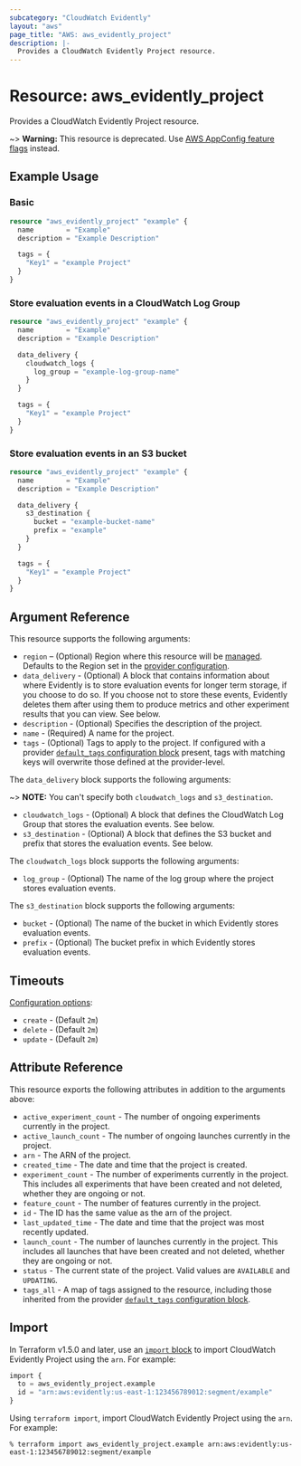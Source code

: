 ```yaml
---
subcategory: "CloudWatch Evidently"
layout: "aws"
page_title: "AWS: aws_evidently_project"
description: |-
  Provides a CloudWatch Evidently Project resource.
---
```


# Resource: aws_evidently_project

Provides a CloudWatch Evidently Project resource.

~> **Warning:** This resource is deprecated. Use [AWS AppConfig feature flags](https://aws.amazon.com/blogs/mt/using-aws-appconfig-feature-flags/) instead.

## Example Usage

### Basic

```terraform
resource "aws_evidently_project" "example" {
  name        = "Example"
  description = "Example Description"

  tags = {
    "Key1" = "example Project"
  }
}
```

### Store evaluation events in a CloudWatch Log Group

```terraform
resource "aws_evidently_project" "example" {
  name        = "Example"
  description = "Example Description"

  data_delivery {
    cloudwatch_logs {
      log_group = "example-log-group-name"
    }
  }

  tags = {
    "Key1" = "example Project"
  }
}
```

### Store evaluation events in an S3 bucket

```terraform
resource "aws_evidently_project" "example" {
  name        = "Example"
  description = "Example Description"

  data_delivery {
    s3_destination {
      bucket = "example-bucket-name"
      prefix = "example"
    }
  }

  tags = {
    "Key1" = "example Project"
  }
}
```

## Argument Reference

This resource supports the following arguments:

* `region` – (Optional) Region where this resource will be [managed](https://docs.aws.amazon.com/general/latest/gr/rande.html#regional-endpoints). Defaults to the Region set in the [provider configuration](https://registry.terraform.io/providers/hashicorp/aws/latest/docs#aws-configuration-reference).
* `data_delivery` - (Optional) A block that contains information about where Evidently is to store evaluation events for longer term storage, if you choose to do so. If you choose not to store these events, Evidently deletes them after using them to produce metrics and other experiment results that you can view. See below.
* `description` - (Optional) Specifies the description of the project.
* `name` - (Required) A name for the project.
* `tags` - (Optional) Tags to apply to the project. If configured with a provider [`default_tags` configuration block](/docs/providers/aws/index.html#default_tags-configuration-block) present, tags with matching keys will overwrite those defined at the provider-level.

The `data_delivery` block supports the following arguments:

~> **NOTE:** You can't specify both `cloudwatch_logs` and `s3_destination`.

* `cloudwatch_logs` - (Optional) A block that defines the CloudWatch Log Group that stores the evaluation events. See below.
* `s3_destination` - (Optional) A block that defines the S3 bucket and prefix that stores the evaluation events. See below.

The `cloudwatch_logs` block supports the following arguments:

* `log_group` - (Optional) The name of the log group where the project stores evaluation events.

The `s3_destination` block supports the following arguments:

* `bucket` - (Optional) The name of the bucket in which Evidently stores evaluation events.
* `prefix` - (Optional) The bucket prefix in which Evidently stores evaluation events.

## Timeouts

[Configuration options](https://developer.hashicorp.com/terraform/language/resources/syntax#operation-timeouts):

* `create` - (Default `2m`)
* `delete` - (Default `2m`)
* `update` - (Default `2m`)

## Attribute Reference

This resource exports the following attributes in addition to the arguments above:

* `active_experiment_count` - The number of ongoing experiments currently in the project.
* `active_launch_count` - The number of ongoing launches currently in the project.
* `arn` - The ARN of the project.
* `created_time` - The date and time that the project is created.
* `experiment_count` - The number of experiments currently in the project. This includes all experiments that have been created and not deleted, whether they are ongoing or not.
* `feature_count` - The number of features currently in the project.
* `id` - The ID has the same value as the arn of the project.
* `last_updated_time` - The date and time that the project was most recently updated.
* `launch_count` - The number of launches currently in the project. This includes all launches that have been created and not deleted, whether they are ongoing or not.
* `status` - The current state of the project. Valid values are `AVAILABLE` and `UPDATING`.
* `tags_all` - A map of tags assigned to the resource, including those inherited from the provider [`default_tags` configuration block](/docs/providers/aws/index.html#default_tags-configuration-block).

## Import

In Terraform v1.5.0 and later, use an [`import` block](https://developer.hashicorp.com/terraform/language/import) to import CloudWatch Evidently Project using the `arn`. For example:

```terraform
import {
  to = aws_evidently_project.example
  id = "arn:aws:evidently:us-east-1:123456789012:segment/example"
}
```

Using `terraform import`, import CloudWatch Evidently Project using the `arn`. For example:

```console
% terraform import aws_evidently_project.example arn:aws:evidently:us-east-1:123456789012:segment/example
```
